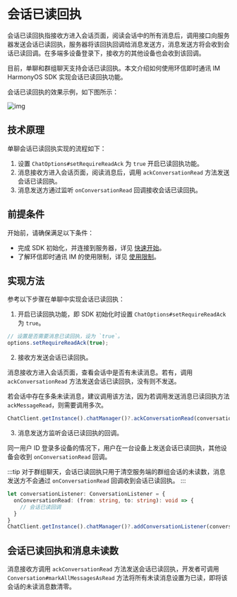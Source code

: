 # 会话已读回执

会话已读回执指接收方进入会话页面，阅读会话中的所有消息后，调用接口向服务器发送会话已读回执，服务器将该回执回调给消息发送方，消息发送方将会收到会话已读回调。在多端多设备登录下，接收方的其他设备也会收到该回调。

目前，单聊和群组聊天支持会话已读回执。本文介绍如何使用环信即时通讯 IM HarmonyOS SDK 实现会话已读回执功能。

会话已读回执的效果示例，如下图所示：

![img](/images/uikit/chatuikit/feature/conversation/conversation_read_android.png) 

## 技术原理

 单聊会话已读回执实现的流程如下：

  1. 设置 `ChatOptions#setRequireReadAck` 为 `true` 开启已读回执功能。
  2. 消息接收方进入会话页面，阅读消息后，调用 `ackConversationRead` 方法发送会话已读回执。
  3. 消息发送方通过监听 `onConversationRead` 回调接收会话已读回执。

## 前提条件

开始前，请确保满足以下条件：

- 完成 SDK 初始化，并连接到服务器，详见 [快速开始](quickstart.html)。
- 了解环信即时通讯 IM 的使用限制，详见 [使用限制](/product/limitation.html)。

 ## 实现方法

 参考以下步骤在单聊中实现会话已读回执：

 1. 开启已读回执功能，即 SDK 初始化时设置 `ChatOptions#setRequireReadAck` 为 `true`。

 ```typescript
// 设置是否需要消息已读回执，设为 `true`。
options.setRequireReadAck(true);
 ```

 2. 接收方发送会话已读回执。

消息接收方进入会话页面，查看会话中是否有未读消息。若有，调用 `ackConversationRead` 方法发送会话已读回执，没有则不发送。

若会话中存在多条未读消息，建议调用该方法，因为若调用发送消息已读回执方法 `ackMessageRead`，则需要调用多次。

```typescript
ChatClient.getInstance().chatManager()?.ackConversationRead(conversationId);
```

3. 消息发送方监听会话已读回执的回调。

同一用户 ID 登录多设备的情况下，用户在一台设备上发送会话已读回执，其他设备会收到 `onConversationRead` 回调。

:::tip
对于群组聊天，会话已读回执只用于清空服务端的群组会话的未读数，消息发送方不会通过 `onConversationRead` 回调收到会话已读回执。
:::

```typescript
let conversationListener: ConversationListener = {
  onConversationRead: (from: string, to: string): void => {
    // 会话已读回调
  }
}
ChatClient.getInstance().chatManager()?.addConversationListener(conversationListener);
```

## 会话已读回执和消息未读数

消息接收方调用 `ackConversationRead` 方法发送会话已读回执，开发者可调用 `Conversation#markAllMessagesAsRead` 方法将所有未读消息设置为已读，即将该会话的未读消息数清零。

